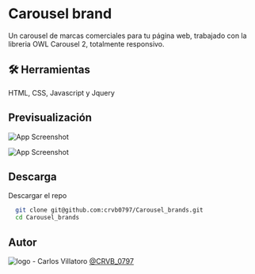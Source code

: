 
# Carousel brand

Un carousel de marcas comerciales para tu página web, trabajado con la libreria OWL Carousel 2, totalmente responsivo.



## 🛠 Herramientas
HTML, CSS, Javascript y Jquery

  
## Previsualización

![App Screenshot](https://i.imgur.com/VqRr8zO.png)

![App Screenshot](https://i.imgur.com/64I30A4.gif)

  
## Descarga

Descargar el repo

```bash
  git clone git@github.com:crvb0797/Carousel_brands.git
  cd Carousel_brands
```
    


## Autor

![logo](https://i.imgur.com/O6lDgb2.png) - Carlos Villatoro [@CRVB_0797](https://twitter.com/CRVB_0797)
  